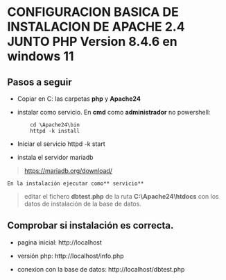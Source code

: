# CONFIGURACION BASICA DE INSTALACION DE APACHE 2.4 JUNTO PHP Version 8.4.6 en windows 11

## Pasos a seguir
- Copiar en C: las carpetas **php** y **Apache24**
- instalar como servicio.
	En **cmd** como **administrador** no powershell:
	
		  cd \Apache24\bin
		  httpd -k install
- Iniciar el servicio
		httpd -k start

- instala el servidor mariadb
> https://mariadb.org/download/

	En la instalación ejecutar como** servicio**
> editar el fichero **dbtest.php** de la ruta **C:\Apache24\htdocs** con los datos de instalación de la base de datos.

## Comprobar si instalación es correcta.
- pagina inicial: 
	http://localhost

- versión php:
	http://localhost/info.php

- conexion con la base de datos:
	http://localhost/dbtest.php
